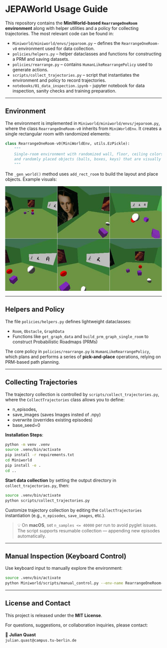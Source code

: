 # JEPAWorld Usage Guide

This repository contains the **MiniWorld-based `RearrangeOneRoom` environment** along with helper utilities and a policy for collecting trajectories. The most relevant code can be found in:

- `Miniworld/miniworld/envs/jeparoom.py` – defines the `RearrangeOneRoom-v0` environment used for data collection.
- `policies/helpers.py` – helper dataclasses and functions for constructing a PRM and saving datasets.
- `policies/rearrange.py` – contains `HumanLikeRearrangePolicy` used to generate actions.
- `scripts/collect_trajectories.py` – script that instantiates the environment and policy to record trajectories.
- `notebooks/01_data_inspection.ipynb` - jupyter notebook for data inspection, sanity checks and training preparation.

---

## Environment

The environment is implemented in `Miniworld/miniworld/envs/jeparoom.py`, where the class `RearrangeOneRoom-v0` inherits from `MiniWorldEnv`. It creates a single rectangular room with randomized elements:

```python
class RearrangeOneRoom-v0(MiniWorldEnv, utils.EzPickle):
    """
    Single-room environment with randomized wall, floor, ceiling colors,
    and randomly placed objects (balls, boxes, keys) that are visually distinguishable.
    """
```

The `_gen_world()` method uses `add_rect_room` to build the layout and place objects. Example visuals:

![RearrangeOneRoom](assets/trajectory_expert_short.jpg)


---

## Helpers and Policy

The file `policies/helpers.py` defines lightweight dataclasses:

- `Room`, `Obstacle`, `GraphData`
- Functions like `get_graph_data` and `build_prm_graph_single_room` to construct Probabilistic Roadmaps (PRMs)

The core policy in `policies/rearrange.py` is `HumanLikeRearrangePolicy`, which plans and performs a series of **pick-and-place** operations, relying on PRM-based path planning.

---

## Collecting Trajectories

The trajectory collection is controlled by `scripts/collect_trajectories.py`, where the `CollectTrajectories` class allows you to define:

- n_episodes,
- save_images (saves Images insted of .npy)
- overwrite (overrides existing episodes)
- base_seed=0

**Installation Steps**:

```bash
python -m venv .venv
source .venv/bin/activate  
pip install -r requirements.txt
cd Miniworld
pip install -e .
cd ..
```

**Start data collection** by setting the output directory in `collect_trajectories.py`, then:

```bash
source .venv/bin/activate  
python scripts/collect_trajectories.py
```

Customize trajectory collection by editing the `CollectTrajectories` instantiation (e.g., `n_episodes`, `save_images`, etc.).

> 💡 On **macOS**, set `n_samples <= 40000` per run to avoid pyglet issues. The script supports resumable collection — appending new episodes automatically.

---

## Manual Inspection (Keyboard Control)

Use keyboard input to manually explore the environment:

```bash
source .venv/bin/activate  
python Miniworld/scripts/manual_control.py --env-name RearrangeOneRoom-v0 --domain-rand
```

---

## License and Contact

This project is released under the **MIT License**.

For questions, suggestions, or collaboration inquiries, please contact:

📧 **Julian Quast**  
`julian.quast@campus.tu-berlin.de`
